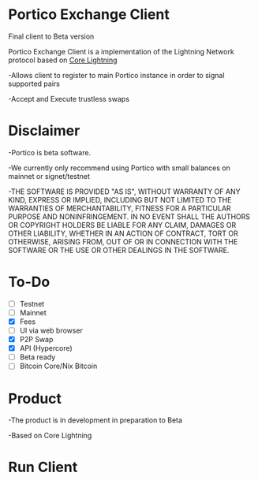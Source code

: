 # Portico  Exchange Client

Final client to Beta version

Portico Exchange Client is a  implementation of the Lightning Network protocol based on [Core Lightning](https://github.com/PorticoExchange/PorticoExchangeFrontendClientV4)

-Allows client to register to main Portico instance in order to signal supported pairs

-Accept and Execute trustless swaps

# Disclaimer

-Portico is beta software.

-We currently only recommend using Portico with small balances on mainnet or signet/testnet

-THE SOFTWARE IS PROVIDED "AS IS", WITHOUT WARRANTY OF ANY KIND, EXPRESS OR IMPLIED, INCLUDING BUT NOT LIMITED TO THE WARRANTIES OF MERCHANTABILITY, FITNESS FOR A PARTICULAR PURPOSE AND NONINFRINGEMENT. IN NO EVENT SHALL THE AUTHORS OR COPYRIGHT HOLDERS BE LIABLE FOR ANY CLAIM, DAMAGES OR OTHER LIABILITY, WHETHER IN AN ACTION OF CONTRACT, TORT OR OTHERWISE, ARISING FROM, OUT OF OR IN CONNECTION WITH THE SOFTWARE OR THE USE OR OTHER DEALINGS IN THE SOFTWARE.

# To-Do
- [ ] Testnet
- [ ] Mainnet
- [X] Fees
- [ ] UI via web browser
- [X] P2P Swap
- [X] API (Hypercore)
- [ ] Beta ready
- [ ] Bitcoin Core/Nix Bitcoin

# Product

-The product is in development in preparation to Beta

-Based on Core Lightning

# Run Client

